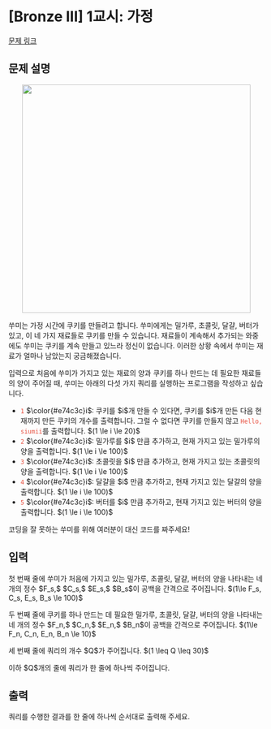 # [Bronze III] 1교시: 가정

[문제 링크](https://www.acmicpc.net/problem/33631) 

## 문제 설명

<p style="text-align: center"><img alt="" src="https://upload.acmicpc.net/4e08bd23-1e66-40f4-9de3-8c5edcb10032/-/preview/" style="max-width:100%;width:450px"></p>

<p>쑤미는 가정 시간에 쿠키를 만들려고 합니다. 쑤미에게는 밀가루, 초콜릿, 달걀, 버터가 있고, 이 네 가지 재료들로 쿠키를 만들 수 있습니다. 재료들이 계속해서 추가되는 와중에도 쑤미는 쿠키를 계속 만들고 있느라 정신이 없습니다. 이러한 상황 속에서 쑤미는 재료가 얼마나 남았는지 궁금해졌습니다.</p>

<p>입력으로 처음에 쑤미가 가지고 있는 재료의 양과 쿠키를 하나 만드는 데 필요한 재료들의 양이 주어질 때, 쑤미는 아래의 다섯 가지 쿼리를 실행하는 프로그램을 작성하고 싶습니다.</p>

<ul>
	<li><span style="color:#e74c3c;"><code>1</code></span> $\color{#e74c3c}i$: 쿠키를 $i$개 만들 수 있다면, 쿠키를 $i$개 만든 다음 현재까지 만든 쿠키의 개수를 출력합니다. 그럴 수 없다면 쿠키를 만들지 않고 <span style="color:#e74c3c;"><code>Hello, siumii</code></span>를 출력합니다. $(1 \le i \le 20)$</li>
	<li><span style="color:#e74c3c;"><code>2</code></span> $\color{#e74c3c}i$: 밀가루를 $i$ 만큼 추가하고, 현재 가지고 있는 밀가루의 양을 출력합니다. $(1 \le i \le 100)$</li>
	<li><span style="color:#e74c3c;"><code>3</code></span> $\color{#e74c3c}i$: 초콜릿을 $i$ 만큼 추가하고, 현재 가지고 있는 초콜릿의 양을 출력합니다. $(1 \le i \le 100)$</li>
	<li><span style="color:#e74c3c;"><code>4</code></span> $\color{#e74c3c}i$: 달걀을 $i$ 만큼 추가하고, 현재 가지고 있는 달걀의 양을 출력합니다. $(1 \le i \le 100)$</li>
	<li><span style="color:#e74c3c;"><code>5</code></span> $\color{#e74c3c}i$: 버터를 $i$ 만큼 추가하고, 현재 가지고 있는 버터의 양을 출력합니다. $(1 \le i \le 100)$</li>
</ul>

<p>코딩을 잘 못하는 쑤미를 위해 여러분이 대신 코드를 짜주세요!</p>

## 입력 

 <p>첫 번째 줄에 쑤미가 처음에 가지고 있는 밀가루, 초콜릿, 달걀, 버터의 양을 나타내는 네 개의 정수 $F_s,$ $C_s,$ $E_s,$ $B_s$이 공백을 간격으로 주어집니다. $(1\le F_s, C_s, E_s, B_s \le 100)$</p>

<p>두 번째 줄에 쿠키를 하나 만드는 데 필요한 밀가루, 초콜릿, 달걀, 버터의 양을 나타내는 네 개의 정수 $F_n,$ $C_n,$ $E_n,$ $B_n$이 공백을 간격으로 주어집니다. $(1\le F_n, C_n, E_n, B_n \le 10)$</p>

<p>세 번째 줄에 쿼리의 개수 $Q$가 주어집니다. $(1 \leq Q \leq 30)$</p>

<p>이하 $Q$개의 줄에 쿼리가 한 줄에 하나씩 주어집니다.</p>

## 출력 

 <p>쿼리를 수행한 결과를 한 줄에 하나씩 순서대로 출력해 주세요.</p>

